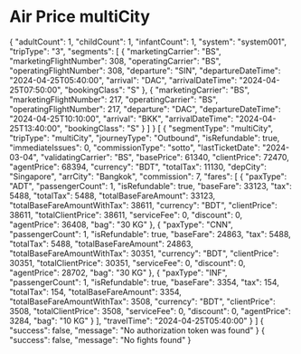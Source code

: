 # Air Price multiCity

<api-endpoint openapi-path="./../openapi.yaml" endpoint="/api_agent/booking/air-price" method="post">
    <request>
        <sample lang="JSON">
           {
    "adultCount": 1,
    "childCount": 1,
    "infantCount": 1,
    "system": "system001",
    "tripType": "3",
    "segments": [
        {
            "marketingCarrier": "BS",
            "marketingFlightNumber": 308,
            "operatingCarrier": "BS",
            "operatingFlightNumber": 308,
            "departure": "SIN",
            "departureDateTime": "2024-04-25T05:40:00",
            "arrival": "DAC",
            "arrivalDateTime": "2024-04-25T07:50:00",
            "bookingClass": "S"
        },
        {
            "marketingCarrier": "BS",
            "marketingFlightNumber": 217,
            "operatingCarrier": "BS",
            "operatingFlightNumber": 217,
            "departure": "DAC",
            "departureDateTime": "2024-04-25T10:10:00",
            "arrival": "BKK",
            "arrivalDateTime": "2024-04-25T13:40:00",
            "bookingClass": "S"
        }
    ]
}
      </sample>      
    </request>
    <response type="200">
         <sample lang="JSON">
          [
   {
            "segmentType": "multiCity",
            "tripType": "multiCity",
            "journeyType": "Outbound",
            "isRefundable": true,
            "immediateIssues": 0,
            "commissionType": "sotto",
            "lastTicketDate": "2024-03-04",
            "validatingCarrier": "BS",
            "basePrice": 61340,
            "clientPrice": 72470,
            "agentPrice": 68394,
            "currency": "BDT",
            "totalTax": 11130,
            "depCity": "Singapore",
            "arrCity": "Bangkok",
            "commission": 7,
            "fares": [
                {
                    "paxType": "ADT",
                    "passengerCount": 1,
                    "isRefundable": true,
                    "baseFare": 33123,
                    "tax": 5488,
                    "totalTax": 5488,
                    "totalBaseFareAmount": 33123,
                    "totalBaseFareAmountWithTax": 38611,
                    "currency": "BDT",
                    "clientPrice": 38611,
                    "totalClientPrice": 38611,
                    "serviceFee": 0,
                    "discount": 0,
                    "agentPrice": 36408,
                    "bag": "30 KG"
                },
                {
                    "paxType": "CNN",
                    "passengerCount": 1,
                    "isRefundable": true,
                    "baseFare": 24863,
                    "tax": 5488,
                    "totalTax": 5488,
                    "totalBaseFareAmount": 24863,
                    "totalBaseFareAmountWithTax": 30351,
                    "currency": "BDT",
                    "clientPrice": 30351,
                    "totalClientPrice": 30351,
                    "serviceFee": 0,
                    "discount": 0,
                    "agentPrice": 28702,
                    "bag": "30 KG"
                },
                {
                    "paxType": "INF",
                    "passengerCount": 1,
                    "isRefundable": true,
                    "baseFare": 3354,
                    "tax": 154,
                    "totalTax": 154,
                    "totalBaseFareAmount": 3354,
                    "totalBaseFareAmountWithTax": 3508,
                    "currency": "BDT",
                    "clientPrice": 3508,
                    "totalClientPrice": 3508,
                    "serviceFee": 0,
                    "discount": 0,
                    "agentPrice": 3284,
                    "bag": "10 KG"
                }
            ],
            "travelTime": "2024-04-25T05:40:00"
        }
]
      </sample>    
    </response>
    <response type="401">
        <sample lang="JSON">
            {
  "success": false,
  "message": "No authorization token was found"
}   
      </sample>      
    </response>
  <response type="404">
         <sample lang="JSON">
           {
  "success": false,
  "message": "No fights found"
}
      </sample>   
    </response>
</api-endpoint>